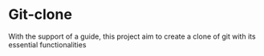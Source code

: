 # Git-clone
With the support of a guide, this project aim to create a clone of git with its essential functionalities
